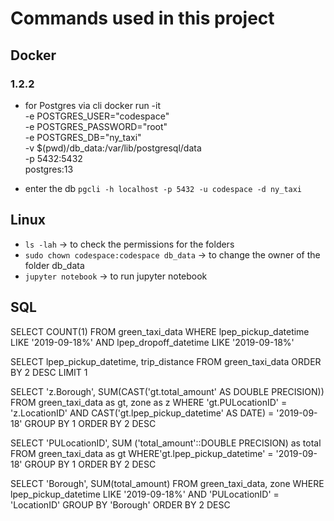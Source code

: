 # Commands used in this project

## Docker
### 1.2.2
* for Postgres via cli
docker run -it \
    -e POSTGRES_USER="codespace" \
    -e POSTGRES_PASSWORD="root" \
    -e POSTGRES_DB="ny_taxi" \
    -v $(pwd)/db_data:/var/lib/postgresql/data \
    -p 5432:5432 \
postgres:13

* enter the db
`pgcli -h localhost -p 5432 -u codespace -d ny_taxi`

## Linux
* `ls -lah` -> to check the permissions for the folders
* `sudo chown codespace:codespace db_data` -> to change the owner of the folder db_data
* `jupyter notebook` -> to run jupyter notebook


## SQL
SELECT COUNT(1)
FROM green_taxi_data
WHERE lpep_pickup_datetime LIKE '2019-09-18%' AND lpep_dropoff_datetime LIKE '2019-09-18%'

SELECT lpep_pickup_datetime, trip_distance
FROM green_taxi_data
ORDER BY 2 DESC
LIMIT 1

SELECT 'z.Borough', SUM(CAST('gt.total_amount' AS DOUBLE PRECISION))
FROM green_taxi_data as gt, zone as z
WHERE 'gt.PULocationID' = 'z.LocationID' AND CAST('gt.lpep_pickup_datetime' AS DATE) = '2019-09-18'
GROUP BY 1
ORDER BY 2 DESC

SELECT 'PULocationID', SUM ('total_amount'::DOUBLE PRECISION) as total
FROM green_taxi_data as gt
WHERE'gt.lpep_pickup_datetime' = '2019-09-18'
GROUP BY 1
ORDER BY 2 DESC

SELECT 'Borough', SUM(total_amount)
FROM green_taxi_data, zone
WHERE lpep_pickup_datetime LIKE '2019-09-18%' AND 'PULocationID' = 'LocationID'
GROUP BY 'Borough'
ORDER BY 2 DESC